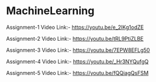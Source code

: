 # MachineLearning
 Assignment-1 Video Link:- https://youtu.be/e_2IKg1odZE

 Assignment-2 Video Link:- https://youtu.be/tRL9PtiZLBE
 
 Assignment-3 Video Link:- https://youtu.be/7EPW8EFLg50
 
 Assignment-4 Video Link:- https://youtu.be/_Hr3NYQufgQ
 
 Assignment-5 Video Link:- https://youtu.be/fQQiagQsFSM
